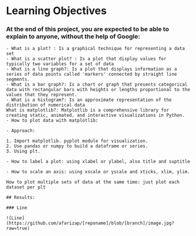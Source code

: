 # Learning Objectives

### At the end of this project, you are expected to be able to explain to anyone, without the help of Google:

    - What is a plot? : Is a graphical technique for representing a data set
    - What is a scatter plot? : Is a plot that display values for typically two variables for a set of data
    - What is a line graph?: Is a plot that displays information as a series of data points called 'markers' connected by straight line segments.
    - What is a bar graph?: Is a chart or graph that presents categorical data with rectangular bars with heights or lengths proportional to the values that they represent.
    - What is a histogram?: Is an approximate representation of the distribution of numerical data
    What is matplotlib?: Matplotlib is a comprehensive library for creating static, animated, and interactive visualizations in Python.
    - How to plot data with matplotlib: 

    - Approach:

    1. Import matplotlib. pyplot module for visualization.
    2. Use pandas or numpy to build a dataframe or series.
    3. Using plt.

    - How to label a plot: using xlabel or ylabel, also title and suptitle

    - How to scale an axis: using xscale or yscale and xticks, xlim, ylim.

    How to plot multiple sets of data at the same time: just plot each dataset per plt

    ## Results:

    ### Line

    ![Line](https://github.com/afarizap/[reponame]/blob/[branch]/image.jpg?raw=true)
